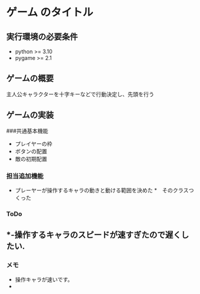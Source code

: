# ゲーム のタイトル
## 実行環境の必要条件
* python >= 3.10
* pygame >= 2.1

## ゲームの概要
主人公キャラクターを十字キーなどで行動決定し、先頭を行う

## ゲームの実装
###共通基本機能
* プレイヤーの枠
* ボタンの配置
* 敵の初期配置
### 担当追加機能
* プレーヤーが操作するキャラの動きと動ける範囲を決めた
*　そのクラスつくった 

### ToDo
*-操作するキャラのスピードが速すぎたので遅くしたい.
- 

### メモ
* 操作キャラが速いです。
* 
